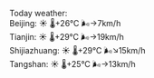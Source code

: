 Today weather:  
Beijing: ☀️   🌡️+26°C 🌬️→7km/h  
Tianjin: ☀️   🌡️+29°C 🌬️→19km/h  
Shijiazhuang: ☀️   🌡️+29°C 🌬️↘15km/h  
Tangshan: ☀️   🌡️+25°C 🌬️→13km/h  
